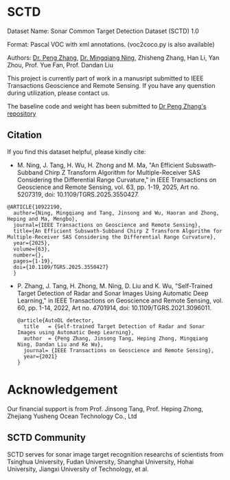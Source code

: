 # SCTD
Dataset Name: Sonar Common Target Detection Dataset (SCTD) 1.0

Format: Pascal VOC with xml annotations. (voc2coco.py is also available)

Authors: [Dr. Peng Zhang](https://github.com/automlresearch/), [Dr. Mingqiang Ning](https://github.com/MingqiangNing), Zhisheng Zhang, Han Li, Yan Zhou, Prof. Yue Fan, Prof. Dandan Liu

This project is currently part of work in a manusript submitted to IEEE Transactions Geoscience and Remote Sensing. If you have any quenstion during utilization, please contact us.

The baseline code and weight has been submitted to [Dr Peng Zhang's repository](https://github.com/automlresearch/autodetector)

## Citation

If you find this dataset helpful, please kindly cite:
* M. Ning, J. Tang, H. Wu, H. Zhong and M. Ma, "An Efficient Subswath-Subband Chirp Z Transform Algorithm for Multiple-Receiver SAS Considering the Differential Range Curvature," in IEEE Transactions on Geoscience and Remote Sensing, vol. 63, pp. 1-19, 2025, Art no. 5207319, doi: 10.1109/TGRS.2025.3550427.
```
@ARTICLE{10922190,
  author={Ning, Mingqiang and Tang, Jinsong and Wu, Haoran and Zhong, Heping and Ma, Mengbo},
  journal={IEEE Transactions on Geoscience and Remote Sensing}, 
  title={An Efficient Subswath-Subband Chirp Z Transform Algorithm for Multiple-Receiver SAS Considering the Differential Range Curvature}, 
  year={2025},
  volume={63},
  number={},
  pages={1-19},
  doi={10.1109/TGRS.2025.3550427}
  }
  ```
* P. Zhang, J. Tang, H. Zhong, M. Ning, D. Liu and K. Wu, "Self-Trained Target Detection of Radar and Sonar Images Using Automatic Deep Learning," in IEEE Transactions on Geoscience and Remote Sensing, vol. 60, pp. 1-14, 2022, Art no. 4701914, doi: 10.1109/TGRS.2021.3096011.  
  ```
  @article{AutoDL detector,
    title   = {Self-trained Target Detection of Radar and Sonar Images using Automatic Deep Learning},
    author  = {Peng Zhang, Jinsong Tang, Heping Zhong, Mingqiang Ning, Dandan Liu and Ke Wu},
    journal= {IEEE Transactions on Geoscience and Remote Sensing},
    year={2021}
  }
  ```


# Acknowledgement
Our financial support is from Prof. Jinsong Tang, Prof. Heping Zhong, Zhejiang Yusheng Ocean Technology Co., Ltd

## SCTD Community
SCTD serves for sonar image target recognition researchs of scientists from Tsinghua University, Fudan University, Shanghai University, Hohai University, Jiangxi University of Technology, et al.
